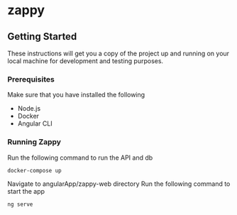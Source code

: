 # zappy

## Getting Started

These instructions will get you a copy of the project up and running on your local machine for development and testing purposes.

### Prerequisites

Make sure that you have installed the following
* Node.js
* Docker
* Angular CLI

### Running Zappy
Run the following command to run the API and db
```
docker-compose up
```
Navigate to angularApp/zappy-web directory
Run the following command to start the app
```
ng serve
```
